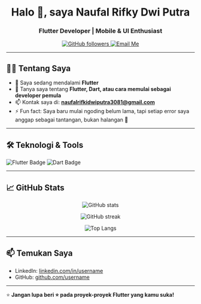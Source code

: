 <h1 align="center">Halo 👋, saya Naufal Rifky Dwi Putra</h1>
<h3 align="center">Flutter Developer | Mobile & UI Enthusiast</h3>

<p align="center">
  <a href="https://github.com/naufalrdev">
    <img src="https://img.shields.io/github/followers/naufalrdev?label=Follow&style=social" alt="GitHub followers" />
  </a>
  <a href="mailto:naufalrifkidwiputra3081@gmail.com">
    <img src="https://img.shields.io/badge/email-kirim%20email-blue" alt="Email Me" />
  </a>
</p>

---

## 👨‍💻 Tentang Saya

- 🌱 Saya sedang mendalami **Flutter**
- 💬 Tanya saya tentang **Flutter, Dart, atau cara memulai sebagai developer pemula**
- 📫 Kontak saya di: **naufalrifkidwiputra3081@gmail.com**
- ⚡ Fun fact: Saya baru mulai ngoding belum lama, tapi setiap error saya anggap sebagai tantangan, bukan halangan 💪

---

## 🛠️ Teknologi & Tools

<p>
  <img src="https://img.shields.io/badge/Flutter-02569B?style=for-the-badge&logo=flutter&logoColor=white" alt="Flutter Badge" />
  <img src="https://img.shields.io/badge/Dart-0175C2?style=for-the-badge&logo=dart&logoColor=white" alt="Dart Badge" />
</p>

---

## 📈 GitHub Stats

<p align="center">
  <img src="https://github-readme-stats.vercel.app/api?username=naufalrdev&show_icons=true&theme=tokyonight" alt="GitHub stats" />
</p>

<p align="center">
  <img src="https://github-readme-streak-stats.herokuapp.com/?user=naufalrdev&theme=tokyonight" alt="GitHub streak" />
</p>

<p align="center">
  <img src="https://github-readme-stats.vercel.app/api/top-langs/?username=naufalrdev&layout=compact&theme=tokyonight&hide=html,css" alt="Top Langs" />
</p>

---

## 📫 Temukan Saya

- LinkedIn: [linkedin.com/in/username](https://linkedin.com/in/naufalrifkydp30)
- GitHub: [github.com/username](https://github.com/naufalrdev)


---

⭐ **Jangan lupa beri ⭐ pada proyek-proyek Flutter yang kamu suka!**



